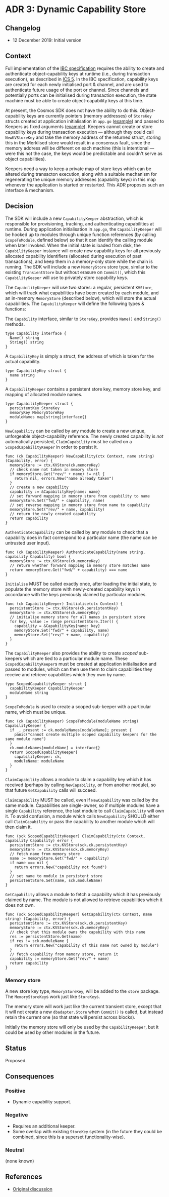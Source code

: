 # ADR 3: Dynamic Capability Store

## Changelog

- 12 December 2019: Initial version

## Context

Full implementation of the [IBC specification](https://github.com/cosmos/ics) requires the ability to create and authenticate object-capability keys at runtime (i.e., during transaction execution),
as described in [ICS 5](https://github.com/cosmos/ics/tree/master/spec/ics-005-port-allocation#technical-specification). In the IBC specification, capability keys are created for each newly initialised
port & channel, and are used to authenticate future usage of the port or channel. Since channels and potentially ports can be initialised during transaction execution, the state machine must be able to create
object-capability keys at this time.

At present, the Cosmos SDK does not have the ability to do this. Object-capability keys are currently pointers (memory addresses) of `StoreKey` structs created at application initialisation in `app.go` ([example](https://github.com/cosmos/gaia/blob/master/app/app.go#L132))
and passed to Keepers as fixed arguments ([example](https://github.com/cosmos/gaia/blob/master/app/app.go#L160)). Keepers cannot create or store capability keys during transaction execution — although they could call `NewKVStoreKey` and take the memory address
of the returned struct, storing this in the Merklised store would result in a consensus fault, since the memory address will be different on each machine (this is intentional — were this not the case, the keys would be predictable and couldn't serve as object capabilities).

Keepers need a way to keep a private map of store keys which can be altered during transacton execution, along with a suitable mechanism for regenerating the unique memory addresses (capability keys) in this map whenever the application is started or restarted.
This ADR proposes such an interface & mechanism.

## Decision

The SDK will include a new `CapabilityKeeper` abstraction, which is responsible for provisioning, tracking, and authenticating capabilities at runtime. During application initialisation in `app.go`, the `CapabilityKeeper` will
be hooked up to modules through unique function references (by calling `ScopeToModule`, defined below) so that it can identify the calling module when later invoked. When the initial state is loaded from disk, the `CapabilityKeeper` instance will create new capability keys
for all previously allocated capability identifiers (allocated during execution of past transactions), and keep them in a memory-only store while the chain is running. The SDK will include a new `MemoryStore` store type, similar
to the existing `TransientStore` but without erasure on `Commit()`, which this `CapabilityKeeper` will use to privately store capability keys.

The `CapabilityKeeper` will use two stores: a regular, persistent `KVStore`, which will track what capabilities have been created by each module, and an in-memory `MemoryStore` (described below), which will
store the actual capabilities. The `CapabilityKeeper` will define the following types & functions:

The `Capability` interface, similar to `StoreKey`, provides `Name()` and `String()` methods.

```golang
type Capability interface {
  Name() string
  String() string
}
```

A `CapabilityKey` is simply a struct, the address of which is taken for the actual capability.

```golang
type CapabilityKey struct {
  name string
}
```

A `CapabilityKeeper` contains a persistent store key, memory store key, and mapping of allocated module names.

```golang
type CapabilityKeeper struct {
  persistentKey StoreKey
  memoryKey MemoryStoreKey
  moduleNames map[string]interface{}
}
```

`NewCapability` can be called by any module to create a new unique, unforgeable object-capability
reference. The newly created capability is *not* automatically persisted, `ClaimCapability` must be
called on a `ScopedCapabilityKeeper` in order to persist it.

```golang
func (ck CapabilityKeeper) NewCapability(ctx Context, name string) (Capability, error) {
  memoryStore := ctx.KVStore(ck.memoryKey)
  // check name not taken in memory store
  if memoryStore.Get("rev/" + name) != nil {
    return nil, errors.New("name already taken")
  }
  // create a new capability
  capability := &CapabilityKey{name: name}
  // set forward mapping in memory store from capability to name
  memoryStore.Set("fwd/" + capability, name)
  // set reverse mapping in memory store from name to capability
  memoryStore.Set("rev/" + name, capability)
  // return the newly created capability
  return capability
}
```

`AuthenticateCapability` can be called by any module to check that a capability
does in fact correspond to a particular name (the name can be untrusted user input).

```golang
func (ck CapabilityKeeper) AuthenticateCapability(name string, capability Capability) bool {
  memoryStore := ctx.KVStore(ck.memoryKey)
  // return whether forward mapping in memory store matches name
  return memoryStore.Get("fwd/" + capability) === name
}
```

`Initialise` MUST be called exactly once, after loading the initial state, to populate the memory store with newly-created capability keys
in accordance with the keys previously claimed by particular modules.

```golang
func (ck CapabilityKeeper) Initialise(ctx Context) {
  persistentStore := ctx.KVStore(ck.persistentKey)
  memoryStore := ctx.KVStore(ck.memoryKey)
  // initialise memory store for all names in persistent store
  for key, value := range persistentStore.Iter() {
    capability = &CapabilityKey{name: key}
    memoryStore.Set("fwd/" + capability, name)
    memoryStore.Set("rev/" + name, capability)
  }
}
```

The `CapabilityKeeper` also provides the ability to create *scoped* sub-keepers which are tied to a particular module name. These `ScopedCapabilityKeeper`s must be created at application
initialisation and passed to modules, which can then use them to claim capabilities they receive and retrieve capabilities which they own by name.

```golang
type ScopedCapabilityKeeper struct {
  capabilityKeeper CapabilityKeeper
  moduleName string
}
```

`ScopeToModule` is used to create a scoped sub-keeper with a particular name, which must be unique.

```golang
func (ck CapabilityKeeper) ScopeToModule(moduleName string) CapabilityKeeper {
  if _, present := ck.moduleNames[moduleName]; present {
    panic("cannot create multiple scoped capability keepers for the same module name")
  }
  ck.moduleNames[moduleName] = interface{}
  return ScopedCapabilityKeeper{
    capabilityKeeper: ck,
    moduleName: moduleName
  }
}
```

`ClaimCapability` allows a module to claim a capability key which it has received (perhaps by calling `NewCapability`, or from another module), so that future `GetCapability` calls will succeed.

`ClaimCapability` MUST be called, even if `NewCapability` was called by the same module. Capabilities are single-owner, so if multiple modules have a single `Capability` reference, the last module
to call `ClaimCapability` will own it. To avoid confusion, a module which calls `NewCapability` SHOULD either call `ClaimCapability` or pass the capability to another module which will then claim it.

```golang
func (sck ScopedCapabilityKeeper) ClaimCapability(ctx Context, capability Capability) error {
  persistentStore := ctx.KVStore(sck.ck.persistentKey)
  memoryStore := ctx.KVStore(sck.ck.memoryKey)
  // fetch name from memory store
  name := memoryStore.Get("fwd/" + capability)
  if name === nil {
    return errors.New("capability not found")
  }
  // set name to module in persistent store
  persistentStore.Set(name, sck.moduleName)
}
```

`GetCapability` allows a module to fetch a capability which it has previously claimed by name. The module is not allowed to retrieve capabilities which it does not own.

```golang
func (sck ScopedCapabilityKeeper) GetCapability(ctx Context, name string) (Capability, error) {
  persistentStore := ctx.KVStore(sck.ck.persistentKey)
  memoryStore := ctx.KVStore(sck.ck.memoryKey)
  // check that this module owns the capability with this name
  res := persistentStore.Get(name)
  if res != sck.moduleName {
    return errors.New("capability of this name not owned by module")
  }
  // fetch capability from memory store, return it
  capability := memoryStore.Get("rev/" + name)
  return capability
}
```

### Memory store

A new store key type, `MemoryStoreKey`, will be added to the `store` package. The `MemoryStoreKey`s work just like `StoreKey`s.

The memory store will work just like the current transient store, except that it will not create a new `dbadapter.Store` when `Commit()` is called, but instead retain the current one (so that state will persist across blocks).

Initially the memory store will only be used by the `CapabilityKeeper`, but it could be used by other modules in the future.

## Status

Proposed.

## Consequences

### Positive

- Dynamic capability support.

### Negative

- Requires an additional keeper.
- Some overlap with existing `StoreKey` system (in the future they could be combined, since this is a superset functionality-wise).

### Neutral

(none known)

## References

- [Original discussion](https://github.com/cosmos/cosmos-sdk/pull/5230#discussion_r343978513)
